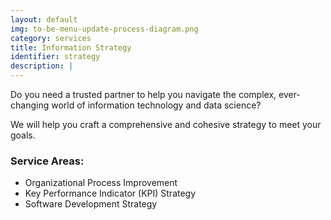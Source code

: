 ```yaml
---
layout: default
img: to-be-menu-update-process-diagram.png
category: services
title: Information Strategy
identifier: strategy
description: |
---
```


Do you need a trusted partner to help you navigate the complex, ever-changing world of information technology and data science?

We will help you craft a comprehensive and cohesive strategy to meet your goals.

### Service Areas:

 + Organizational Process Improvement
 + Key Performance Indicator (KPI) Strategy
 + Software Development Strategy
